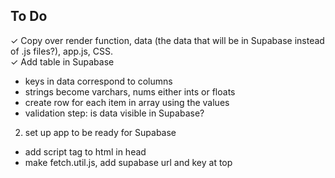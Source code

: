 ## To Do  
✓ Copy over render function, data (the data that will be in Supabase instead of .js files?), app.js, CSS.  
✓ Add table in Supabase  
  - keys in data correspond to columns  
  - strings become varchars, nums either ints or floats  
  - create row for each item in array using the values  
  - validation step: is data visible in Supabase?  
2. set up app to be ready for Supabase  
  - add script tag to html in head  
  - make fetch.util.js, add supabase url and key at top  
